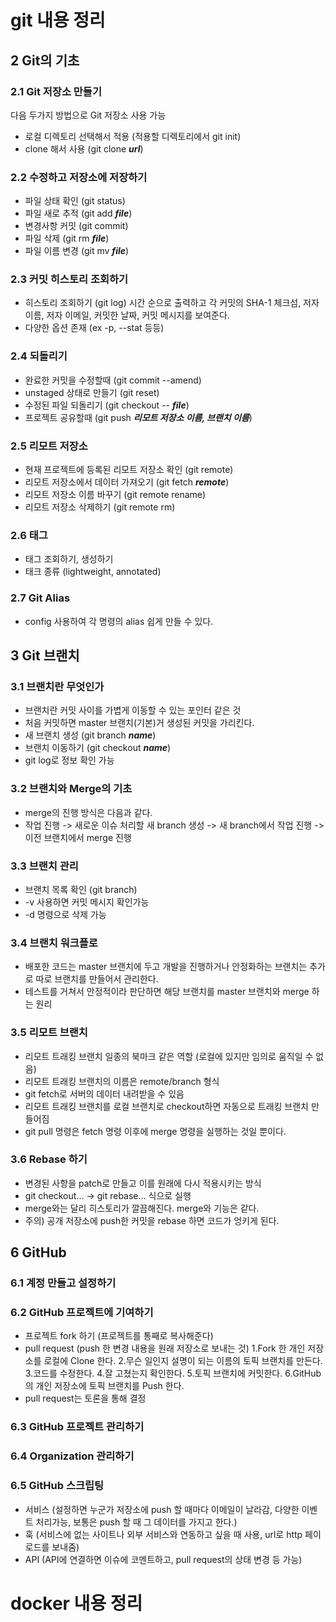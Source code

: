 # git 내용 정리

## 2 Git의 기초

### 2.1 Git 저장소 만들기
다음 두가지 방법으로 Git 저장소 사용 가능
- 로컬 디렉토리 선택해서 적용 (적용할 디렉토리에서 git init)
- clone 해서 사용 (git clone ***url***)

### 2.2 수정하고 저장소에 저장하기
- 파일 상태 확인 (git status)
- 파일 새로 추적 (git add ***file***)
- 변경사항 커밋 (git commit)
- 파일 삭제 (git rm ***file***)
- 파일 이름 변경 (git mv ***file***)

### 2.3 커밋 히스토리 조회하기
- 히스토리 조회하기 (git log)
시간 순으로 출력하고 각 커밋의 SHA-1 체크섬, 저자 이름, 저자 이메일, 커밋한 날짜, 커밋 메시지를 보여준다.
- 다양한 옵션 존재 (ex -p, --stat 등등)

### 2.4 되돌리기
- 완료한 커밋을 수정할때 (git commit --amend)
- unstaged 상태로 만들기 (git reset)
- 수정된 파일 되돌리기 (git checkout -- ***file***)
- 프로젝트 공유할때 (git push ***리모트 저장소 이름, 브랜치 이름***)

### 2.5 리모트 저장소
- 현재 프로젝트에 등록된 리모트 저장소 확인 (git remote)
- 리모트 저장소에서 데이터 가져오기 (git fetch ***remote***)
- 리모트 저장소 이름 바꾸기 (git remote rename)
- 리모트 저장소 삭제하기 (git remote rm)

### 2.6 태그
- 태그 조회하기, 생성하기
- 태크 종류 (lightweight, annotated)

### 2.7 Git Alias
- config 사용하여 각 명령의 alias 쉽게 만들 수 있다.

## 3 Git 브랜치

### 3.1 브랜치란 무엇인가
- 브랜치란 커밋 사이를 가볍게 이동할 수 있는 포인터 같은 것
- 처음 커밋하면 master 브랜치(기본)거 생성된 커밋을 가리킨다.
- 새 브랜치 생성 (git branch ***name***)
- 브랜치 이동하기 (git checkout ***name***)
- git log로 정보 확인 가능

### 3.2 브랜치와 Merge의 기초
- merge의 진행 방식은 다음과 같다.
- 작업 진행 -> 새로운 이슈 처리할 새 branch 생성 -> 새 branch에서 작업 진행 -> 이전 브랜치에서 merge 진행

### 3.3 브랜치 관리
- 브랜치 목록 확인 (git branch)
- -v 사용하면 커밋 메시지 확인가능
- -d 명령으로 삭제 가능

### 3.4 브랜치 워크플로
- 배포한 코드는 master 브랜치에 두고 개발을 진행하거나 안정화하는 브랜치는 추가로 따로 브랜치를 만들어서 관리한다.
- 테스트를 거쳐서 안정적이라 판단하면 해당 브랜치를 master 브랜치와 merge 하는 원리

### 3.5 리모트 브랜치
- 리모트 트래킹 브랜치 일종의 북마크 같은 역할 (로컬에 있지만 임의로 움직일 수 없음)
- 리모트 트래킹 브랜치의 이름은 remote/branch 형식
- git fetch로 서버의 데이터 내려받을 수 있음
- 리모트 트래킹 브랜치를 로컬 브랜치로 checkout하면 자동으로 트래킹 브랜치 만들어짐
- git pull 명령은 fetch 명령 이후에 merge 명령을 실행하는 것일 뿐이다.

### 3.6 Rebase 하기
- 변경된 사항을 patch로 만들고 이를 원래에 다시 적용시키는 방식
- git checkout... -> git rebase... 식으로 실행
- merge와는 달리 히스토리가 깔끔해진다. merge와 기능은 같다.
- 주의) 공개 저장소에 push한 커밋을 rebase 하면 코드가 엉키게 된다.

## 6 GitHub

### 6.1 계정 만들고 설정하기

### 6.2 GitHub 프로젝트에 기여하기
- 프로젝트 fork 하기 (프로젝트를 통째로 복사해준다)
- pull request (push 한 변경 내용을 원래 저장소로 보내는 것)
1.Fork 한 개인 저장소를 로컬에 Clone 한다.
2.무슨 일인지 설명이 되는 이름의 토픽 브랜치를 만든다.
3.코드를 수정한다.
4.잘 고쳤는지 확인한다.
5.토픽 브랜치에 커밋한다.
6.GitHub의 개인 저장소에 토픽 브랜치를 Push 한다.
- pull request는 토론을 통해 결정

### 6.3 GitHub 프로젝트 관리하기

### 6.4 Organization 관리하기

### 6.5 GitHub 스크립팅
- 서비스 (설정하면 누군가 저장소에 push 할 때마다 이메일이 날라감, 다양한 이벤트 처리가능, 보통은 push 할 때 그 데이터를 가지고 한다.)
- 훅 (서비스에 없는 사이트나 외부 서비스와 연동하고 싶을 때 사용, url로 http 페이로드를 보내줌)
- API (API에 연결하면 이슈에 코멘트하고, pull request의 상태 변경 등 가능)


# docker 내용 정리
